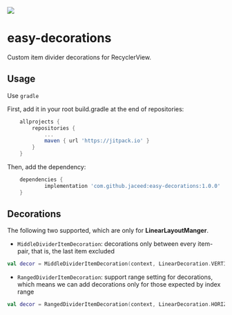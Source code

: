 [![](https://jitpack.io/v/jaceed/easy-decorations.svg)](https://jitpack.io/#jaceed/easy-decorations)

# easy-decorations

Custom item divider decorations for RecyclerView.

## Usage

Use `gradle`

First, add it in your root build.gradle at the end of repositories:

```gradle
	allprojects {
		repositories {
			...
			maven { url 'https://jitpack.io' }
		}
	}
```

Then, add the dependency:

```gradle
	dependencies {
	        implementation 'com.github.jaceed:easy-decorations:1.0.0'
	}
```

## Decorations

The following two supported, which are only for **LinearLayoutManger**.

- `MiddleDividerItemDecoration`: decorations only between every item-pair, that is, the last item excluded

```kotlin
val decor = MiddleDividerItemDecoration(context, LinearDecoration.VERTICAL)
```

- `RangedDividerItemDecoration`: support range setting for decorations, which means we can add decorations only for those expected by index range

```kotlin
val decor = RangedDividerItemDecoration(context, LinearDecoration.HORIZONTAL, 2, 5, true)
```
